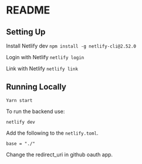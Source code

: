 # README

## Setting Up

Install Netlify dev
`npm install -g netlify-cli@2.52.0`

Login with Netlify
`netlify login`

Link with Netlify
`netlify link`

## Running Locally

`Yarn start`

To run the backend use:

`netlify dev`

Add the following to the `netlify.toml`.

```
base = "./"
```

Change the redirect_uri in github oauth app.
